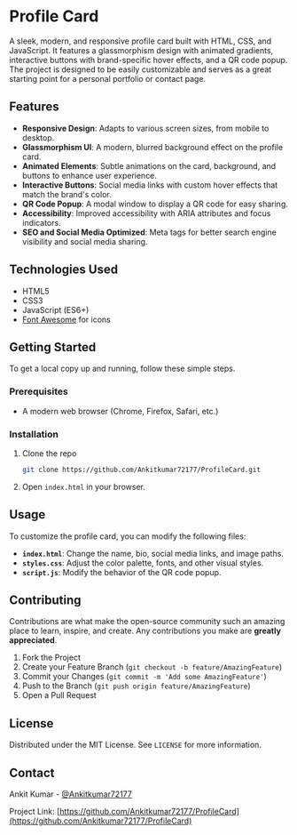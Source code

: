 # Profile Card

A sleek, modern, and responsive profile card built with HTML, CSS, and JavaScript. It features a glassmorphism design with animated gradients, interactive buttons with brand-specific hover effects, and a QR code popup. The project is designed to be easily customizable and serves as a great starting point for a personal portfolio or contact page.

## Features

- **Responsive Design**: Adapts to various screen sizes, from mobile to desktop.
- **Glassmorphism UI**: A modern, blurred background effect on the profile card.
- **Animated Elements**: Subtle animations on the card, background, and buttons to enhance user experience.
- **Interactive Buttons**: Social media links with custom hover effects that match the brand's color.
- **QR Code Popup**: A modal window to display a QR code for easy sharing.
- **Accessibility**: Improved accessibility with ARIA attributes and focus indicators.
- **SEO and Social Media Optimized**: Meta tags for better search engine visibility and social media sharing.

## Technologies Used

- HTML5
- CSS3
- JavaScript (ES6+)
- [Font Awesome](https://fontawesome.com/) for icons

## Getting Started

To get a local copy up and running, follow these simple steps.

### Prerequisites

- A modern web browser (Chrome, Firefox, Safari, etc.)

### Installation

1. Clone the repo
   ```sh
   git clone https://github.com/Ankitkumar72177/ProfileCard.git
   ```
2. Open `index.html` in your browser.

## Usage

To customize the profile card, you can modify the following files:

- **`index.html`**: Change the name, bio, social media links, and image paths.
- **`styles.css`**: Adjust the color palette, fonts, and other visual styles.
- **`script.js`**: Modify the behavior of the QR code popup.

## Contributing

Contributions are what make the open-source community such an amazing place to learn, inspire, and create. Any contributions you make are **greatly appreciated**.

1. Fork the Project
2. Create your Feature Branch (`git checkout -b feature/AmazingFeature`)
3. Commit your Changes (`git commit -m 'Add some AmazingFeature'`)
4. Push to the Branch (`git push origin feature/AmazingFeature`)
5. Open a Pull Request

## License

Distributed under the MIT License. See `LICENSE` for more information.

## Contact

Ankit Kumar - [@Ankitkumar72177](https://twitter.com/Ankitkumar72177)

Project Link: [https://github.com/Ankitkumar72177/ProfileCard](https://github.com/Ankitkumar72177/ProfileCard)